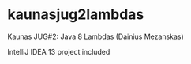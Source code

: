 kaunasjug2lambdas
=================

Kaunas JUG#2: Java 8 Lambdas (Dainius Mezanskas)

IntelliJ IDEA 13 project included

